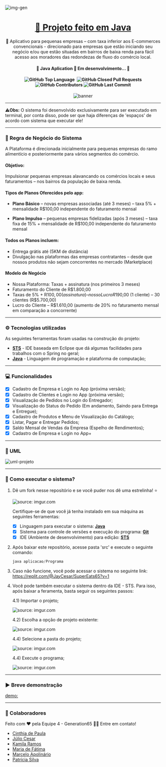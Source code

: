 
![img-gen](https://github.com/JayCesar/SuperEats65/assets/44206400/742be79b-dccf-462d-84ea-8dc0e618ba1f)

<h1 align="center">
    <a href="[https://www.java.com/pt-BR/]/">🔗 Projeto feito em Java </a>
</h1>

<p align="center">🚀 Aplicativo para pequenas empresas – com taxa inferior aos E-commerces convencionais - direcionado para empresas que estão iniciando seu negócio e/ou que estão situadas em bairros de baixa renda para fácil acesso aos moradores das redondezas de fluxo do comércio local.
</p>

<h4 align="center"> 
	🚧  Java Aplication 🚀 Em desenvolvimento...  🚧
</h4>

<h4 align="center"> 
	<img alt="GitHub Top Language" src="https://img.shields.io/github/languages/top/JayCesar/SuperEats65" />
	<img alt="" src="https://img.shields.io/github/repo-size/JayCesar/SuperEats65" />
	<img alt="GitHub Closed Pull Requests" src="https://img.shields.io/github/issues-pr-closed/JayCesar/SuperEats65" />
	<img alt="GitHub Contributors" src="https://img.shields.io/github/contributors/JayCesar/SuperEats65" />
	<img alt="GitHub Last Commit" src="https://img.shields.io/github/last-commit/JayCesar/SuperEats65" />
</h4>

<p align="center">
<img alt="banner" align="center" src="http://img.shields.io/static/v1?label=STATUS&message=%20FINISHED&color=GREEN&style=for-the-badge" />
</p>

***

⚠️**Obs:** O sistema foi desenvolvido exclusivamente para ser executado em terminal, por conta disso, pode ser que haja diferenças de 'espaços' de acordo com sistema que executar ele!

***

### 📙 Regra de Negócio do Sistema

A Plataforma é direcionada inicialmente para pequenas empresas do ramo alimentício e posteriormente para vários segmentos do comércio.

#### Objetivo:
Impulsionar pequenas empresas alavancando os comércios locais e seus faturamentos – nos bairros da população de baixa renda.

#### Tipos de Planos Oferecidos pelo app:

- **Plano Básico** – novas empresas associadas (até 3 meses) – taxa 5% + mensalidade R$100,00 independente do faturamento mensal

- **Plano Impulso** – pequenas empresas fidelizadas (após 3 meses) – taxa fixa de 15% + mensalidade de R$100,00 independente do faturamento mensal

#### Todos os Planos incluem:
- Entrega grátis até (5KM de distância)
- Divulgação nas plataformas das empresas contratantes – desde que nossos produtos não sejam concorrentes no mercado (Marketplace)

#### Modelo de Negócio
- Nossa Plataforma: Taxas + assinatura (nos primeiros 3 meses)
- Faturamento do Cliente de R$1.800,00
- Taxas de 5% + R$100,00 (assinatura) – nosso Lucro R$190,00 (1 cliente) – 30 clientes (R$5.700,00)
- Lucro do Cliente – R$1.610,00 (aumento de 20% no faturamento mensal em comparação a concorrente)

***

### ⚙️ Tecnologias utilizadas 

As seguintes ferramentas foram usadas na construção do projeto:

- **[STS](https://spring.io/tools)** - IDE baseada em Eclipse que dá algumas facilidades para trabalhos com o Spring no geral;
- **[Java](https://www.java.com/pt-BR/)** - Linguagem de programação e plataforma de computação;

***

### 💻 Funcionalidades

- [x] Cadastro de Empresa e Login no App (próxima versão);
- [x] Cadastro de Clientes e Login no App (próxima versão);
- [x] Visualização de Pedidos no Login do Entregador;
- [x] Visualização do Status do Pedido (Em andamento, Saindo para Entrega e Entregue);
- [x] Cadastro de Produtos e Menu de Visualização do Catálogo;
- [x] Listar, Pagar e Entregar Pedidos;
- [x] Saldo Mensal de Vendas da Empresa (Espelho de Rendimentos);
- [x] Cadastro de Empresa e Login no App+

***

### 📝 UML

![uml-projeto](https://github.com/JayCesar/SuperEats65/assets/44206400/e25bdd17-a32b-4df3-b3e1-ef79ff312355)

***

### 🎯 Como executar o sistema?

1) Dê um fork nesse repositório e se você puder nos dê uma estrelinha! ⭐

      <div align="left"><img src="https://github.com/JayCesar/SuperEats65/assets/44206400/02d6c829-a355-4978-91e5-3af754117327" title="source: imgur.com" /></div>

     Certifique-se de que você já tenha instalado em sua máquina as seguintes ferramentas:
     - [x] Linguagem para executar o sistema: **[Java](https://www.java.com/pt-BR/)**
     - [x] Sistema para controle de versões e execução do programa: **[Git](https://git-scm.com)**
     - [x] IDE (Ambiente de desenvolvimento) para edição: **[STS](https://spring.io/tools)**

2) Após baixar este repositório, acesse pasta 'src' e execute o seguinte comando:
    ```java
    java aplicacao/Programa
    ```

3) Caso não funcione, você pode acessar o sistema no seguinte link: https://replit.com/@JayCesar/SuperEats65?v=1
   
5) Você pode também executar o sistema dentro da IDE - STS. Para isso, após baixar a feramenta, basta seguir os seguintes passos: 

   4.1) Importar o projeto;
   <div align="left"><img src="https://github.com/JayCesar/SuperEats65/assets/44206400/d5902c8d-6be2-4186-b8a2-007d28a862da" title="source: imgur.com" /></div>
   
   4.2) Escolha a opção de projeto existente:
   <div align="left"><img src="https://github.com/JayCesar/SuperEats65/assets/44206400/a55066a6-3e98-42c5-9fb8-304425cf3fd5" title="source: imgur.com" /></div>  
   
   4.4) Selecione a pasta do projeto;
   <div align="left"><img src="https://github.com/JayCesar/SuperEats65/assets/44206400/0b7ceeb4-7942-4abd-a62e-856b1eaede75" title="source: imgur.com" /></div>  
   
   4.4) Execute o programa;
   <div align="left"><img src="https://github.com/JayCesar/SuperEats65/assets/44206400/7d9efe75-6510-4e30-9382-9c8c1b0b3f2d" title="source: imgur.com" /></div>  
	
***

### ▶️ Breve demonstração

[demo:](https://github.com/JayCesar/SuperEats65/assets/44206400/1ab3a3ba-d5e8-4469-b987-b0ccac889b08)

***

### 💪 Colaboradores

Feito com ❤️ pela Equipe 4 - Generation65 👋🏽 Entre em contato!

- [Cinthia de Paula](https://github.com/cinthiadepaula)
- [Júlio Cesar](https://github.com/JayCesar)
- [Kamila Ramos](https://github.com/kmikazze)
- [Maria de Fátima](https://github.com/Maria621)
- [Marcelo Apolinário](https://github.com/whoamiApolo)
- [Patrícia Silva](https://github.com/ppfsil)


